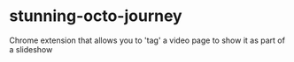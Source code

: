 # stunning-octo-journey
Chrome extension that allows you to 'tag' a video page to show it as part of a slideshow
